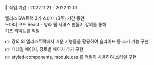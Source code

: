 📆 작업 기간 : 2022.11.21 - 2022.12.01<br>

엘리스 SW트랙 3기 스터디 (3주) 기간 동안<br>
노마더 코드 React - 영화 웹 서비스 만들기 강의를 통해<br>
기초 리액트를 익힘

👉 강의 외 엘리스트랙에서 배운 기능들을 활용하여 슬라이드 등 추가 기능 구현<br>
👉 디테일 페이지, 장르별 페이지 추가 구현<br>
👉 styled-components, module.css 를 적절히 사용하여 스타일 구현<br>

